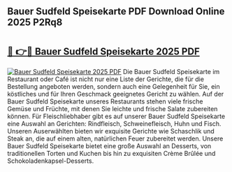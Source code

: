 ## Bauer Sudfeld Speisekarte PDF Download Online 2025 P2Rq8

# <h2><a href="http://gce23a.nevu.top/?p=Bauer+Sudfeld+Speisekarte">🔗 👉🔴 Bauer Sudfeld Speisekarte 2025 PDF</a></h2>

[![Bauer Sudfeld Speisekarte 2025 PDF](https://i.imgur.com/dBaPXMq.png)](http://gce23a.nevu.top/?p=Bauer+Sudfeld+Speisekarte)
Die Bauer Sudfeld Speisekarte im Restaurant oder Café ist nicht nur eine Liste der Gerichte, die für die Bestellung angeboten werden, sondern auch eine Gelegenheit für Sie, ein köstliches und für Ihren Geschmack geeignetes Gericht zu wählen. Auf der Bauer Sudfeld Speisekarte unseres Restaurants stehen viele frische Gemüse und Früchte, mit denen Sie leichte und frische Salate zubereiten können. Für Fleischliebhaber gibt es auf unserer Bauer Sudfeld Speisekarte eine Auswahl an Gerichten: Rindfleisch, Schweinefleisch, Huhn und Fisch. Unseren Auserwählten bieten wir exquisite Gerichte wie Schaschlik und Steak an, die auf einem alten, natürlichen Feuer zubereitet werden. Unsere Bauer Sudfeld Speisekarte bietet eine große Auswahl an Desserts, von traditionellen Torten und Kuchen bis hin zu exquisiten Crème Brûlée und Schokoladenkapsel-Desserts.
